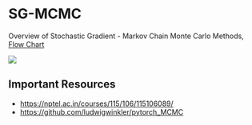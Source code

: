 # SG-MCMC
Overview of Stochastic Gradient - Markov Chain Monte Carlo Methods, [Flow Chart](https://viewer.diagrams.net/?highlight=0000ff&edit=_blank&layers=1&nav=1&title=SG-MCMC.drawio#Uhttps%3A%2F%2Fraw.githubusercontent.com%2Fkdkalvik%2FSG-MCMC%2Fmain%2FSG-MCMC.drawio)

![](https://github.com/kdkalvik/SG-MCMC/blob/main/SG-MCMC.png?raw=true)

## Important Resources
* https://nptel.ac.in/courses/115/106/115106089/
* https://github.com/ludwigwinkler/pytorch_MCMC
